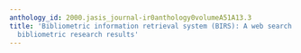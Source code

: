 ```yaml
---
anthology_id: 2000.jasis_journal-ir0anthology0volumeA51A13.3
title: 'Bibliometric information retrieval system (BIRS): A web search interface utilizing
  bibliometric research results'
---
```


